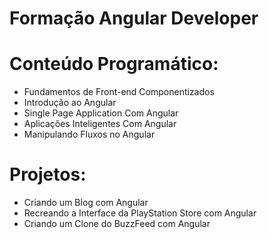 # Formação Angular Developer
# Conteúdo Programático:

* Fundamentos de Front-end Componentizados
* Introdução ao Angular
* Single Page Application Com Angular
* Aplicações Inteligentes Com Angular
* Manipulando Fluxos no Angular

# Projetos:

* Criando um Blog com Angular
* Recreando a Interface da PlayStation Store com Angular
* Criando um Clone do BuzzFeed com Angular
